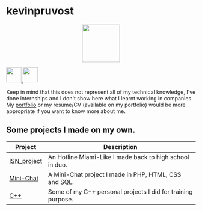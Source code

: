 # kevinpruvost

<p align="center">
  <img src="https://r2enc-static.totalwar.com/images/icons/factions/carthage/mon_256.png" width="100">
</p>

<p align="left">
  <a href="https://www.linkedin.com/in/kevin-pruvost-3766a4178/" target="_blank">
    <img src="https://upload.wikimedia.org/wikipedia/commons/thumb/c/ca/LinkedIn_logo_initials.png/600px-LinkedIn_logo_initials.png" width="40">
  </a>
  <a href="https://github.com/kevinpruvost" target="_blank">
    <img src="https://upload.wikimedia.org/wikipedia/commons/9/91/Octicons-mark-github.svg" width="40">
  </a>
</p>

Keep in mind that this does not represent all of my technical knowledge, I've done internships and I don't show here what I learnt working in companies.<br/>
My [portfolio](https://kevinpruvost.github.io/portfolio/) or my resume/CV (available on my portfolio) would be more appropriate if you want to know more about me.

## Some projects I made on my own.

| Project | Description |
|---------|-------------|
| [ISN_project]       | An Hotline Miami-Like I made back to high school in duo. |
| [Mini-Chat]       | A Mini-Chat project I made in PHP, HTML, CSS and SQL. |
| [C++]       | Some of my C++ personal projects I did for training purpose. |



[ISN_project]: https://github.com/kevinpruvost/kevinpruvost/tree/master/ISN_project
[Mini-Chat]: https://github.com/kevinpruvost/kevinpruvost/tree/master/Mini-chat
[C++]: https://github.com/kevinpruvost/kevinpruvost/tree/master/C%2B%2B
